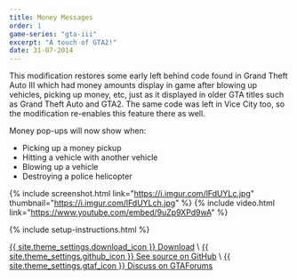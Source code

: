 ```yaml
---
title: Money Messages
order: 1
game-series: "gta-iii"
excerpt: "A touch of GTA2!"
date: 31-07-2014
---
```

This modification restores some early left behind code found in Grand Theft Auto III which had money amounts display in game after blowing up vehicles, picking up money, etc,
just as it displayed in older GTA titles such as Grand Theft Auto and GTA2. The same code was left in Vice City too, so the modification re-enables this feature there as well.

Money pop-ups will now show when:
* Picking up a money pickup
* Hitting a vehicle with another vehicle
* Blowing up a vehicle
* Destroying a police helicopter

{% include screenshot.html link="https://i.imgur.com/lFdUYLc.jpg" thumbnail="https://i.imgur.com/lFdUYLch.jpg" %}
{% include video.html link="https://www.youtube.com/embed/9uZp9XPd9wA" %}

{% include setup-instructions.html %}

<a href="https://www.gtagarage.com/mods/show.php?id=26361" class="button" role="button" target="_blank">{{ site.theme_settings.download_icon }} Download</a> \\
<a href="https://github.com/CookiePLMonster/Money-Messages" class="button github" role="button" target="_blank">{{ site.theme_settings.github_icon }} See source on GitHub</a> \\
<a href="https://gtaforums.com/topic/727863-iiivcrel-money-messages/" class="button forums" role="button">{{ site.theme_settings.gtaf_icon }} Discuss on GTAForums</a>